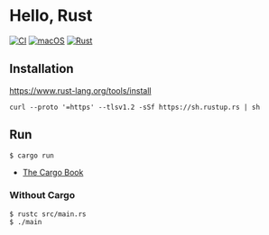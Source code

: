 # Hello, Rust

[![CI](https://github.com/ykws/hello-rust/actions/workflows/rust.yml/badge.svg)](https://github.com/ykws/hello-rust/actions/workflows/rust.yml)
[![macOS](https://img.shields.io/badge/macOS-BigSur-black)](https://developer.apple.com/macos/)
[![Rust](https://img.shields.io/badge/Rust-1.51.0-orange)](https://www.rust-lang.org/)

## Installation

https://www.rust-lang.org/tools/install

`curl --proto '=https' --tlsv1.2 -sSf https://sh.rustup.rs | sh`

## Run

```
$ cargo run
```

- [The Cargo Book](https://doc.rust-lang.org/cargo/index.html)

### Without Cargo

```
$ rustc src/main.rs
$ ./main
```
